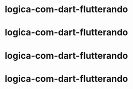 # logica-com-dart-flutterando
# logica-com-dart-flutterando
# logica-com-dart-flutterando
# logica-com-dart-flutterando
